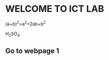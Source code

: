 
<!DOCTYPE html>

<html>
<head>
  <title> Formola </title>
</head>
<body>
  <h1>WELCOME TO ICT LAB </h1>
  <p>
  (a+b)<sup>2</sup>=a<sup>2</sup>+2ab+b<sup>2</sup>
  </p>
  <p>
    H<sub>2</sub>SO<sub>4</sub>
  </p>
  <h2>Go to webpage 1 </h2>
</body>
</html>
